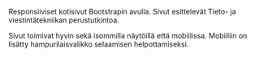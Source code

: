Responsiiviset kotisivut Bootstrapin avulla. 
Sivut esittelevät Tieto- ja viestintätekniikan perustutkintoa.

Sivut toimivat hyvin sekä isommilla näytöillä että mobiilissa. Mobiiliin on lisätty hampurilaisvalikko
selaamisen helpottamiseksi.

